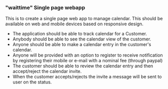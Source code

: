 ### "waittime" Single page webapp

This is to create a single page web app to manage calendar. This should be available on web and mobile devices based
on responsive design.
* The application should be able to track calendar for a Customer.
* Anybody should be able to see the calendar view of the customer.
* Anyone should be able to make a calendar entry in the customer's calendar.
* Anyone will be provided with an option to register to receive notification by registering their
     mobile or e-mail with a nominal fee (through paypal)
* The customer should be able to review the calendar entry and then accept/reject the calendar invite.
* When the customer accepts/rejects the invite a message will be sent to user on the status.

